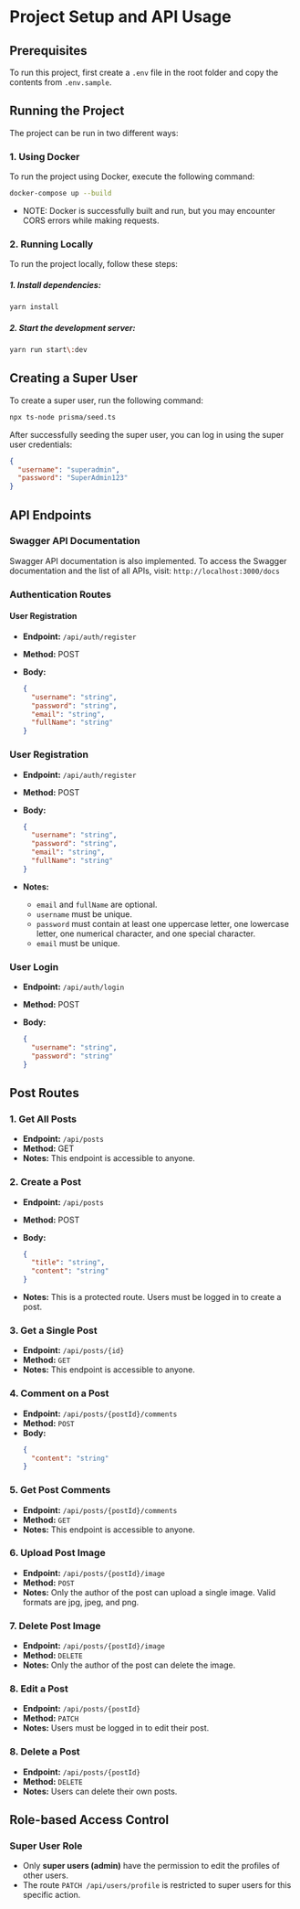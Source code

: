# Project Setup and API Usage

## Prerequisites

To run this project, first create a `.env` file in the root folder and copy the contents from `.env.sample`.

## Running the Project

The project can be run in two different ways:

### 1. Using Docker

To run the project using Docker, execute the following command:

```sh
docker-compose up --build
```
- NOTE: Docker is successfully built and run, but you may encounter CORS errors while making requests.

### 2. Running Locally

To run the project locally, follow these steps:

##### 1. Install dependencies:
```sh
yarn install
```

##### 2. Start the development server:
```sh
yarn run start\:dev
```
## Creating a Super User

To create a super user, run the following command:

```sh
npx ts-node prisma/seed.ts
```
After successfully seeding the super user, you can log in using the super user credentials:
```json
{
  "username": "superadmin",
  "password": "SuperAdmin123"
}
```
## API Endpoints
### Swagger API Documentation

Swagger API documentation is also implemented. To access the Swagger documentation and the list of all APIs, visit: `http://localhost:3000/docs`

### Authentication Routes

#### User Registration

- **Endpoint:** `/api/auth/register`
- **Method:** POST
- **Body:**

    ```json
    {
      "username": "string",
      "password": "string",
      "email": "string",
      "fullName": "string"
    }
    ```
### User Registration

- **Endpoint:** `/api/auth/register`
- **Method:** POST
- **Body:**

    ```json
    {
      "username": "string",
      "password": "string",
      "email": "string",
      "fullName": "string"
    }
    ```

- **Notes:**
    - `email` and `fullName` are optional.
    - `username` must be unique.
    - `password` must contain at least one uppercase letter, one lowercase letter, one numerical character, and one special character.
    - `email` must be unique.

### User Login

- **Endpoint:** `/api/auth/login`
- **Method:** POST
- **Body:**

    ```json
    {
      "username": "string",
      "password": "string"
    }
    ```
## Post Routes

### 1. Get All Posts

- **Endpoint:** `/api/posts`
- **Method:** GET
- **Notes:** This endpoint is accessible to anyone.

### 2. Create a Post

- **Endpoint:** `/api/posts`
- **Method:** POST
- **Body:**

    ```json
    {
      "title": "string",
      "content": "string"
    }
    ```

- **Notes:** This is a protected route. Users must be logged in to create a post.

### 3. Get a Single Post
- **Endpoint:** `/api/posts/{id}`
- **Method:** `GET`
- **Notes:** This endpoint is accessible to anyone.

### 4. Comment on a Post

- **Endpoint:** `/api/posts/{postId}/comments`
- **Method:** `POST`
- **Body:**
  ```json
  {
    "content": "string"
  }
  ```
### 5. Get Post Comments

- **Endpoint:** `/api/posts/{postId}/comments`
- **Method:** `GET`
- **Notes:** This endpoint is accessible to anyone.

### 6. Upload Post Image

- **Endpoint:** `/api/posts/{postId}/image`
- **Method:** `POST`
- **Notes:** Only the author of the post can upload a single image. Valid formats are jpg, jpeg, and png.

### 7. Delete Post Image

- **Endpoint:** `/api/posts/{postId}/image`
- **Method:** `DELETE`
- **Notes:** Only the author of the post can delete the image.

### 8. Edit a Post

- **Endpoint:** `/api/posts/{postId}`
- **Method:** `PATCH`
- **Notes:** Users must be logged in to edit their post.

### 8. Delete a Post

- **Endpoint:** `/api/posts/{postId}`
- **Method:** `DELETE`
- **Notes:** Users can delete their own posts.

## Role-based Access Control

### Super User Role

- Only **super users (admin)** have the permission to edit the profiles of other users.
- The route `PATCH /api/users/profile` is restricted to super users for this specific action.
